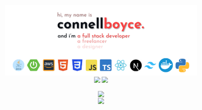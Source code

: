 <div align="center">
    <a href="https://www.connellboyce.com" target="_blank">
        <picture>
            <source media="(prefers-color-scheme: dark)" srcset="https://github.com/connellboyce/connellboyce/blob/main/profileHeader.png" >
            <img alt="profile header" src="https://github.com/connellboyce/connellboyce/blob/main/profileHeader_light.png" >
        </picture>
    </a>
</div>

<div align="center">
    <img src=https://github-readme-stats.vercel.app/api/top-langs?username=connellboyce&show_icons=true&theme=radical&layout=donut&title_color=ff5757&custom_title=My%20Top%20Languages&border_color=ff5757&bg_color=191919&text_color=ffffff />
    <img src=https://github-readme-stats.vercel.app/api?username=connellboyce&show_icons=true&theme=radical&hide_rank=true&line_height=28&custom_title=My%20Stats&title_color=ff5757&border_color=ff5757&bg_color=191919&text_color=ffffff />
</div>
<br/>
            
<div align="center">
    <img src="https://komarev.com/ghpvc/?username=connellboyce&&style=flat-square" align="center" />
</div>  
<div align="center">
    <a href="https://www.buymeacoffee.com/connellboyce" target="_blank" style="display: inline-block;">
        <img src="https://img.shields.io/badge/Donate-Buy%20Me%20A%20Coffee-orange.svg?style=flat-square&logo=buymeacoffee" align="center"/>
    </a>
</div>
